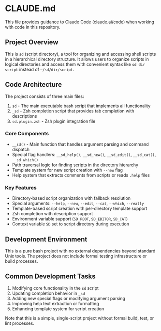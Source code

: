 # CLAUDE.md

This file provides guidance to Claude Code (claude.ai/code) when working with code in this repository.

## Project Overview

This is `sd` (script directory), a tool for organizing and accessing shell scripts in a hierarchical directory structure. It allows users to organize scripts in logical directories and access them with convenient syntax like `sd dir script` instead of `~/sd/dir/script`.

## Code Architecture

The project consists of three main files:

1. `sd` - The main executable bash script that implements all functionality
2. `_sd` - Zsh completion script that provides tab completion with descriptions
3. `sd.plugin.zsh` - Zsh plugin integration file

### Core Components

- `__sd()` - Main function that handles argument parsing and command dispatch
- Special flag handlers: `__sd_help()`, `__sd_new()`, `__sd_edit()`, `__sd_cat()`, `__sd_which()`
- Path traversal logic for finding scripts in the directory hierarchy
- Template system for new script creation with `--new` flag
- Help system that extracts comments from scripts or reads `.help` files

### Key Features

- Directory-based script organization with fallback resolution
- Special arguments: `--help`, `--new`, `--edit`, `--cat`, `--which`, `--really`
- Template-based script creation with per-directory template support
- Zsh completion with description support
- Environment variable support (`SD_ROOT`, `SD_EDITOR`, `SD_CAT`)
- Context variable `SD` set to script directory during execution

## Development Environment

This is a pure bash project with no external dependencies beyond standard Unix tools. The project does not include formal testing infrastructure or build processes.

## Common Development Tasks

1. Modifying core functionality in the `sd` script
2. Updating completion behavior in `_sd`
3. Adding new special flags or modifying argument parsing
4. Improving help text extraction or formatting
5. Enhancing template system for script creation

Note that this is a simple, single-script project without formal build, test, or lint processes.